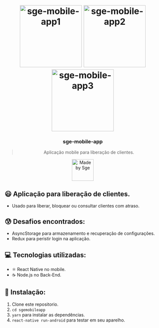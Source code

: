 <h1 align="center">
    <img alt="sge-mobile-app1" src="https://i.imgur.com/MFHtOU7.jpg" width="200" heigth="416" />
    <img alt="sge-mobile-app2" src="https://i.imgur.com/2ZoxsxR.jpg" width="200" heigth="416" />
    <img alt="sge-mobile-app3" src="https://i.imgur.com/MFHtOU7.jpg" width="200" heigth="416" />
</h1>

<h3 align="center">
  sge-mobile-app
</h3>

<blockquote align="center">Aplicação mobile para liberação de clientes.</blockquote>

<p align="center">
  <a href="http://sgeinformatica.com.br/">
    <img alt="Made by Sge" src="https://i.imgur.com/Dm7Xym9.png" width="70" heigth="20">
  </a>
</p>

## :smiley: Aplicação para liberação de clientes.

- Usado para liberar, bloquear ou consultar clientes com atraso.

## :cold_sweat: Desafios encontrados:

- AsyncStorage para armazenamento e recuperação de configurações.
- Redux para peristir login na aplicação.

## :computer: Tecnologias utilizadas:

- ⚛️ React Native no mobile.
- ☕️ Node.js no Back-End.

## :dvd: Instalação:

1. Clone este repositorio.
2. `cd sgemobileapp`<br />
3. `yarn` para instalar as dependências.<br />
4. `react-native run-android` para testar em seu aparelho.<br />

